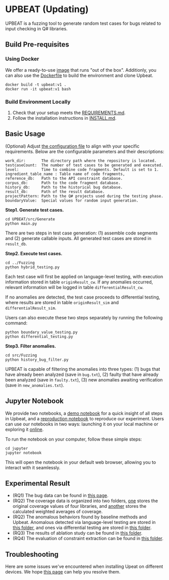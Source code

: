 # UPBEAT (Updating)

UPBEAT is a fuzzing tool to generate random test cases for bugs related to input checking in Q# libraries.

## Build Pre-requisites

### Using Docker

We offer a ready-to-use [image]() that runs "out of the box". Additionly, you can also use the [Dockerfile](build/Dockerfile) to build the environment and clone Upbeat. 

```
docker build -t upbeat:v1 .
docker run -it upbeat:v1 bash
```

### Build Environment Locally

1. Check that your setup meets the [REQUIREMENTS.md](build/REQUIREMENTS.md).
2. Follow the installation instructions in [INSTALL.md](build/INSTALL.md).

## Basic Usage

(Optional) Adjust [the configuration file](src/config.json) to align with your specific requirements. Below are the configurable parameters and their descriptions:

```
work_dir:       The directory path where the repository is located.
testcaseCount:  The number of test cases to be generated and executed.
level:          Time to combine code fragments. Default is set to 1.
ingredient_table_name : Table name of code fragments,
reference_db:   Path to the API constraint database.
corpus_db:      Path to the code fragment database.
history_db:     Path to the historical bug database.
result_db:      Path of the result database.
projectPattern: Path to the Q# projects used during the testing phase.
boundaryValue:  Special values for random input generation.
```

**Step1. Generate test cases.**

```
cd UPBEAT/src/Generate
python main.py
```

There are two steps in test case generation: (1) assemble code segments and (2) generate callable inputs. All generated test cases are stored in `result_db`.

**Step2. Execute test cases.**

```
cd ../Fuzzing
python hybrid_testing.py
```

Each test case will first be applied on language-level testing, with execution information stored in table `originResult_cw`. If any anomalies occurred, relevant information will be logged in table `differentialResult_cw`. 

If no anomalies are detected, the test case proceeds to differential testing, where results are stored in table `originResult_sim` and `differentialResult_sim`.

Users can also execute these two steps separately by running the following command:

```
python boundary_value_testing.py
python differential_testing.py
```

**Step3. Filter anomalies.**

```
cd src/Fuzzing
python history_bug_filter.py
```

UPBEAT is capable of filtering the anomalies into three types: (1) bugs that have already been analyzed (save in `bug.txt`), (2) faulty that have already been analyzed (save in `faulty.txt`), (3) new anomalies awaiting verification (save in `new_anomalies.txt`). 

## Jupyter Notebook

We provide two notebooks, a [demo notebook](jupyter/demo.ipynb) for a quick insight of all steps in Upbeat, and a [reproduction notebook](jupyter/reproduction.ipynb) to reproduce our experiment. Users can use our notebooks in two ways: launching it on your local machine or exploring it [online]().

To run the notebook on your computer, follow these simple steps:

```
cd jupyter
jupyter notebook
```

This will open the notebook in your default web browser, allowing you to interact with it seamlessly.

## Experimental Result

+ (RQ1) The bug data can be found in [this page](data/result/BugList.md). 
+ (RQ2) The coverage data is organized into two folders, [one](data/experiment/cov-result-origin) stores the original coverage values of four libraries, and [another](data/experiment/cov-result-calculated) stores the calculated weighted averages of coverage.
+ (RQ2) The anomalous behaviors found by baseline methods and Upbeat. Anomalous detected via language-level testing are stored in [this folder](data/experiment/anomalies-lang), and ones via differential testing are stored in [this folder](data/experiment/anomalies-diff).
+ (RQ3) The results of ablation study can be found in [this folder](data/experiment/ablation-study).
+ (RQ4) The evaluation of constraint extraction can be found in [this folder](data/experiment/constraint-extraction).

## Troubleshooting

Here are some issues we've encountered when installing Upeat on different devices. We hope [this page](build/CommonIssues.md) can help you resolve them.
